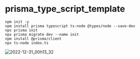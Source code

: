 # prisma_type_script_template

```
npm init -y
npm install prisma typescript ts-node @types/node --save-dev
npx prisma init
npx prisma migrate dev --name init
npm install @prisma/client
npx ts-node index.ts
```
![2022-12-31_00h13_32](https://user-images.githubusercontent.com/15902862/210085272-3d6e0096-c52f-4067-afff-cf4308afd353.png)

